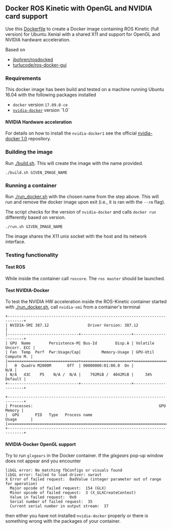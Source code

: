 ## Docker ROS Kinetic with OpenGL and NVIDIA card support

Use this [Dockerfile](./Dockerfile) to create a Docker image containing ROS Kinetic (full version) for Ubuntu Xenial with a shared X11 and support for OpenGL and NVIDIA hardware acceleration. 

Based on
* [jbohren/rosdocked](https://github.com/jbohren/rosdocked)
* [turlucode/ros-docker-gui](https://github.com/turlucode/ros-docker-gui/)

### Requirements

This docker image has been build and tested on a machine running Ubuntu 16.04 with the following packages installed
* `docker` version `17.09.0-ce`
* [`nvidia-docker`](https://github.com/NVIDIA/nvidia-docker/wiki/Installation-(version-1.0)) version `1.0`

#### NVIDIA Hardware acceleration

For details on how to install the `nvidia-docker1` see the official [nvidia-docker 1.0](https://github.com/NVIDIA/nvidia-docker/wiki/Installation-(version-1.0)) repository.

### Building the image

Run [./build.sh](./build.sh). This will create the image with the name provided.
```
./build.sh GIVEN_IMAGE_NAME
```

### Running a container

Run [./run_docker.sh](./run_docker.sh) with the chosen name from the step above. This will run and remove the docker image upon exit (i.e., it is ran with the `--rm` flag).

The script checks for the version of `nvidia-docker` and calls `docker run` differently based on version.

```
./run.sh GIVEN_IMAGE_NAME
```

The image shares the X11 unix socket with the host and its network interface.

### Testing functionality

#### Test ROS

While inside the container call `roscore`. The `ros master` should be launched. 

#### Test NVIDIA-Docker

To test the NVIDIA HW acceleration inside the ROS-Kinetic container started with [./run_docker.sh](./run_docker.sh), call `nvidia-smi` from a container's terminal
```
+-----------------------------------------------------------------------------+
| NVIDIA-SMI 387.12                 Driver Version: 387.12                    |
|-------------------------------+----------------------+----------------------+
| GPU  Name        Persistence-M| Bus-Id        Disp.A | Volatile Uncorr. ECC |
| Fan  Temp  Perf  Pwr:Usage/Cap|         Memory-Usage | GPU-Util  Compute M. |
|===============================+======================+======================|
|   0  Quadro M2000M       Off  | 00000000:01:00.0  On |                  N/A |
| N/A   43C    P5    N/A /  N/A |    792MiB /  4042MiB |     34%      Default |
+-------------------------------+----------------------+----------------------+
                                                                               
+-----------------------------------------------------------------------------+
| Processes:                                                       GPU Memory |
|  GPU       PID   Type   Process name                             Usage      |
|=============================================================================|
+-----------------------------------------------------------------------------+
```

#### NVIDIA-Docker OpenGL support

Try to run `glxgears` in the Docker container. If the _glxgears_ pop-up window does not appear and you encounter 
```
libGL error: No matching fbConfigs or visuals found
libGL error: failed to load driver: swrast
X Error of failed request:  BadValue (integer parameter out of range for operation)
  Major opcode of failed request:  154 (GLX)
  Minor opcode of failed request:  3 (X_GLXCreateContext)
  Value in failed request:  0x0
  Serial number of failed request:  35
  Current serial number in output stream:  37
```
then either you have not installed `nvidia-docker` properly or there is something wrong with the packages of your container.
